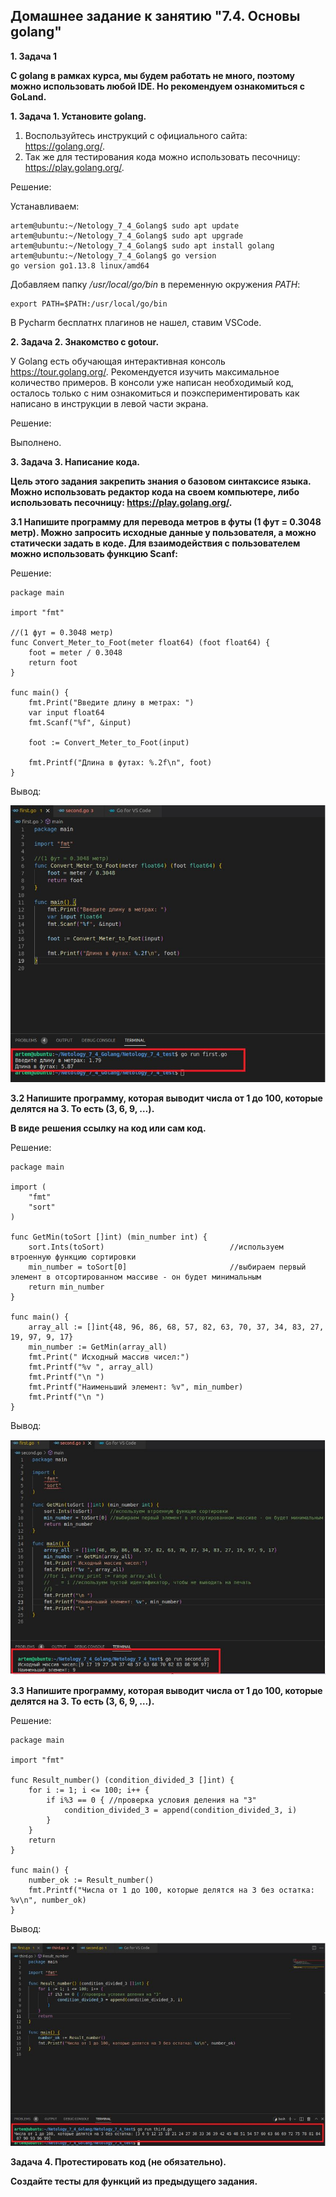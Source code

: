 ## Домашнее задание к занятию "7.4. Основы golang"

__1.	Задача 1__

__С golang в рамках курса, мы будем работать не много, поэтому можно использовать любой IDE. Но рекомендуем ознакомиться с GoLand.__

__1.	Задача 1. Установите golang.__

1)	Воспользуйтесь инструкций с официального сайта: https://golang.org/.
2)	Так же для тестирования кода можно использовать песочницу: https://play.golang.org/.

Решение:

Устанавливаем:
```
artem@ubuntu:~/Netology_7_4_Golang$ sudo apt update
artem@ubuntu:~/Netology_7_4_Golang$ sudo apt upgrade
artem@ubuntu:~/Netology_7_4_Golang$ sudo apt install golang
artem@ubuntu:~/Netology_7_4_Golang$ go version
go version go1.13.8 linux/amd64
```
Добавляем папку */usr/local/go/bin* в переменную окружения *PATH*:
```
export PATH=$PATH:/usr/local/go/bin
```
В Pycharm бесплатнх плагинов не нашел, ставим VSCode.

__2.	Задача 2. Знакомство с gotour.__

У Golang есть обучающая интерактивная консоль https://tour.golang.org/. Рекомендуется изучить максимальное количество примеров. В консоли уже написан необходимый код, осталось только с ним ознакомиться и поэкспериментировать как написано в инструкции в левой части экрана.

Решение:

Выполнено.

__3.	Задача 3. Написание кода.__

__Цель этого задания закрепить знания о базовом синтаксисе языка. Можно использовать редактор кода на своем компьютере, либо использовать песочницу: https://play.golang.org/.__

__3.1	Напишите программу для перевода метров в футы (1 фут = 0.3048 метр). Можно запросить исходные данные у пользователя, а можно статически задать в коде. Для взаимодействия с пользователем можно использовать функцию Scanf:__

Решение:
```
package main

import "fmt"

//(1 фут = 0.3048 метр)
func Convert_Meter_to_Foot(meter float64) (foot float64) {
	foot = meter / 0.3048
	return foot
}

func main() {
	fmt.Print("Введите длину в метрах: ")
	var input float64
	fmt.Scanf("%f", &input)

	foot := Convert_Meter_to_Foot(input)

	fmt.Printf("Длина в футах: %.2f\n", foot)
}
```
Вывод:

![7_4_1](pictures/7_4_1.JPG) 

__3.2	Напишите программу, которая выводит числа от 1 до 100, которые делятся на 3. То есть (3, 6, 9, …).__

__В виде решения ссылку на код или сам код.__

Решение:
```
package main

import (
	"fmt"
	"sort"
)

func GetMin(toSort []int) (min_number int) {
	sort.Ints(toSort)                            //используем втроенную функцию сортировки
	min_number = toSort[0]                       //выбираем первый элемент в отсортированном массиве - он будет минимальным
	return min_number
}

func main() {
	array_all := []int{48, 96, 86, 68, 57, 82, 63, 70, 37, 34, 83, 27, 19, 97, 9, 17}
	min_number := GetMin(array_all)
	fmt.Print(" Исходный массив чисел:")
	fmt.Printf("%v ", array_all)
	fmt.Printf("\n ")
	fmt.Printf("Наименьший элемент: %v", min_number)
	fmt.Printf("\n ")
}
```
Вывод:

![7_4_2](pictures/7_4_2.JPG) 

__3.3	Напишите программу, которая выводит числа от 1 до 100, которые делятся на 3. То есть (3, 6, 9, …).__

Решение:
```
package main

import "fmt"

func Result_number() (condition_divided_3 []int) {
	for i := 1; i <= 100; i++ {
		if i%3 == 0 { //проверка условия деления на "3"
			condition_divided_3 = append(condition_divided_3, i)
		}
	}
	return
}

func main() {
	number_ok := Result_number()
	fmt.Printf("Числа от 1 до 100, которые делятся на 3 без остатка: %v\n", number_ok)
}
```
Вывод:

![7_4_3](pictures/7_4_3.JPG) 

__Задача 4. Протестировать код (не обязательно).__

__Создайте тесты для функций из предыдущего задания.__
